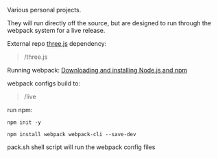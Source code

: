 Various personal projects.

They will run directly off the source, but are designed to run through the webpack system for a live release.

External repo [three.js](https://github.com/mrdoob/three.js) dependency:
> /three.js

Running webpack: [Downloading and installing Node.js and npm](https://docs.npmjs.com/downloading-and-installing-node-js-and-npm)

webpack configs build to:
> /live

run npm:
```
npm init -y
```
```
npm install webpack webpack-cli --save-dev
```

pack.sh shell script will run the webpack config files
